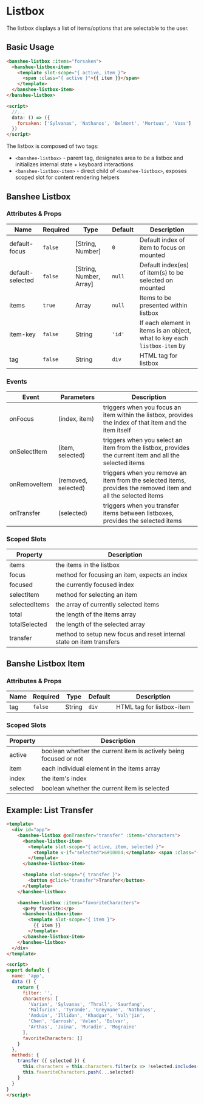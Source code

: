 # Listbox

The listbox displays a list of items/options that are selectable to the user.

## Basic Usage

```html
<banshee-listbox :items="forsaken">
  <banshee-listbox-item>
    <template slot-scope="{ active, item }">
      <span :class="{ active }">{{ item }}</span>
    </template>
  </banshee-listbox-item>
</banshee-listbox>

<script>
  //...
  data: () => ({
    forsaken: ['Sylvanas', 'Nathanos', 'Belmont', 'Mortuus', 'Voss']
  })
</script>
```

The listbox is composed of two tags:

- `<banshee-listbox>` - parent tag, designates area to be a listbox and initializes internal state + keyboard interactions
- `<banshee-listbox-item>` - direct child of `<banshee-listbox>`, exposes scoped slot for content rendering helpers

## Banshee Listbox

### Attributes & Props

| Name | Required | Type | Default | Description |
| ---  | ---      | ---  | ---     | ---         |
| default-focus | `false` | [String, Number] | `0` | Default index of item to focus on mounted |
| default-selected | `false` | [String, Number, Array] | `null` | Default index(es) of item(s) to be selected on mounted |
| items | `true` | Array | `null` | Items to be presented within listbox |
| item-key | `false` | String | `'id'` | If each element in items is an object, what to key each `listbox-item` by |
| tag | `false` | String | `div` | HTML tag for listbox |

### Events

| Event | Parameters | Description |
| ---   | ---        | ---         |
| onFocus | (index, item)  | triggers when you focus an item within the listbox, provides the index of that item and the item itself |
| onSelectItem | (item, selected) | triggers when you select an item from the listbox, provides the current item and all the selected items |
| onRemoveItem | (removed, selected) | triggers when you remove an item from the selected items, provides the removed item and all the selected items |
| onTransfer | (selected) | triggers when you transfer items between listboxes, provides the selected items |

### Scoped Slots

| Property | Description |
| ---      | ---         |
| items    | the items in the listbox |
| focus    | method for focusing an item, expects an index |
| focused  | the currently focused index |
| selectItem | method for selecting an item |
| selectedItems | the array of currently selected items |
| total | the length of the items array |
| totalSelected | the length of the selected array |
| transfer | method to setup new focus and reset internal state on item transfers |

## Banshe Listbox Item

### Attributes & Props

| Name | Required | Type | Default | Description |
| ---  | ---      | ---  | ---     | ---         |
| tag | `false` | String | `div` | HTML tag for listbox-item |

### Scoped Slots

| Property | Description |
| ---      | ---         |
| active   | boolean whether the current item is actively being focused or not |
| item     | each individual element in the items array |
| index    | the item's index |
| selected | boolean whether the current item is selected | 

## Example: List Transfer

```html
<template>
  <div id="app">
    <banshee-listbox @onTransfer="transfer" :items="characters">
      <banshee-listbox-item>
        <template slot-scope="{ active, item, selected }">
          <template v-if="selected">&#10004;</template> <span :class="{ active }">{{ item }}</span>
        </template>
      </banshee-listbox-item>

      <template slot-scope="{ transfer }">
        <button @click="transfer">Transfer</button>
      </template>
    </banshee-listbox>

    <banshee-listbox :items="favoriteCharacters">
      <p>My favorite:</p>
      <banshee-listbox-item>
        <template slot-scope="{ item }">
          {{ item }}
        </template>
      </banshee-listbox-item>
    </banshee-listbox>
  </div>
</template>

<script>
export default {
  name: 'app',
  data () {
    return {
      filter: '',
      characters: [
        'Varian', 'Sylvanas', 'Thrall', 'Saurfang',
        'Malfurion', 'Tyrande', 'Greymane', 'Nathanos',
        'Anduin', 'Illidan', 'Khadgar', 'Vol\'jin',
        'Chen', 'Garrosh', 'Velen', 'Bolvar',
        'Arthas', 'Jaina', 'Muradin', 'Mograine'
      ],
      favoriteCharacters: []
    }
  },
  methods: {
    transfer ({ selected }) {
      this.characters = this.characters.filter(x => !selected.includes(x))
      this.favoriteCharacters.push(...selected)
    }
  }
}
</script>
```